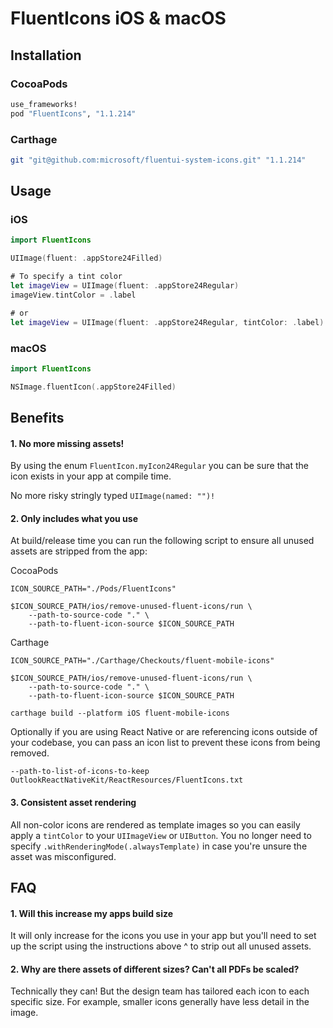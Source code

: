 # FluentIcons iOS & macOS

## Installation

### CocoaPods

```ruby
use_frameworks!
pod "FluentIcons", "1.1.214"
```

### Carthage

```bash
git "git@github.com:microsoft/fluentui-system-icons.git" "1.1.214"
```

## Usage

### iOS

```swift
import FluentIcons

UIImage(fluent: .appStore24Filled)

# To specify a tint color
let imageView = UIImage(fluent: .appStore24Regular)
imageView.tintColor = .label

# or
let imageView = UIImage(fluent: .appStore24Regular, tintColor: .label)
```

### macOS

```swift
import FluentIcons

NSImage.fluentIcon(.appStore24Filled)
```

## Benefits

#### 1. No more missing assets!

By using the enum `FluentIcon.myIcon24Regular` you can be sure that the icon exists in your app at compile time.

No more risky stringly typed `UIImage(named: "")!`

#### 2. Only includes what you use

At build/release time you can run the following script to ensure all unused assets are stripped from the app:

CocoaPods

```
ICON_SOURCE_PATH="./Pods/FluentIcons"

$ICON_SOURCE_PATH/ios/remove-unused-fluent-icons/run \
	--path-to-source-code "." \
	--path-to-fluent-icon-source $ICON_SOURCE_PATH
```

Carthage

```
ICON_SOURCE_PATH="./Carthage/Checkouts/fluent-mobile-icons"

$ICON_SOURCE_PATH/ios/remove-unused-fluent-icons/run \
	--path-to-source-code "." \
	--path-to-fluent-icon-source $ICON_SOURCE_PATH

carthage build --platform iOS fluent-mobile-icons
```

Optionally if you are using React Native or are referencing icons outside of your codebase, you can pass an icon list to prevent these icons from being removed.
```
--path-to-list-of-icons-to-keep OutlookReactNativeKit/ReactResources/FluentIcons.txt
```

#### 3. Consistent asset rendering

All non-color icons are rendered as template images so you can easily apply a `tintColor` to your `UIImageView` or `UIButton`.  You no longer need to specify `.withRenderingMode(.alwaysTemplate)` in case you're unsure the asset was misconfigured.

## FAQ

#### 1. Will this increase my apps build size

It will only increase for the icons you use in your app but you'll need to set up the script using the instructions above ^ to strip out all unused assets.

#### 2. Why are there assets of different sizes? Can't all PDFs be scaled?

Technically they can! But the design team has tailored each icon to each specific size. For example, smaller icons generally have less detail in the image.
